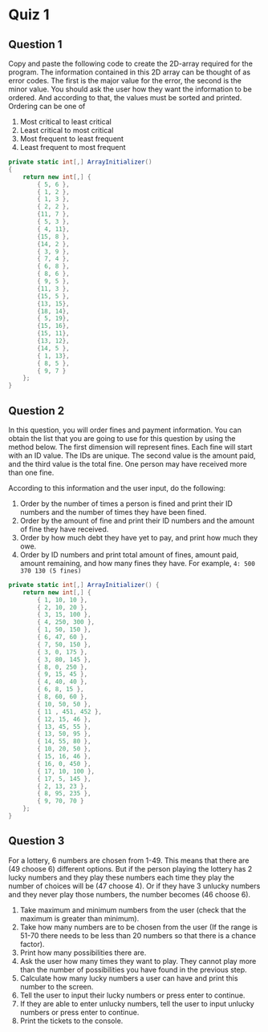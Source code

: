 # Quiz 1

## Question 1

Copy and paste the following code to create the 2D-array required for the program. The information contained in this 2D array can be thought of as error codes. The first is the major value for the error, the second is the minor value. You should ask the user how they want the information to be ordered. And according to that, the values must be sorted and printed. Ordering can be one of

1. Most critical to least critical
2. Least critical to most critical
3. Most frequent to least frequent
4. Least frequent to most frequent

```c#
private static int[,] ArrayInitializer()
{
    return new int[,] {
        { 5, 6 },
        { 1, 2 },
        { 1, 3 },
        { 2, 2 },
        {11, 7 },
        { 5, 3 },
        { 4, 11},
        {15, 8 },
        {14, 2 },
        { 3, 9 },
        { 7, 4 },
        { 6, 8 },
        { 8, 6 },
        { 9, 5 },
        {11, 3 },
        {15, 5 },
        {13, 15},
        {18, 14},
        { 5, 19},
        {15, 16},
        {15, 11},
        {13, 12},
        {14, 5 },
        { 1, 13},
        { 8, 5 },
        { 9, 7 }
    };
}
```

## Question 2

In this question, you will order fines and payment information. You can obtain the list that you are going to use for this question by using the method below. The first dimension will represent fines. Each fine will start with an ID value. The IDs are unique. The second value is the amount paid, and the third value is the total fine. One person may have received more than one fine.

According to this information and the user input, do the following:

1. Order by the number of times a person is fined and print their ID numbers and the number of times they have been fined.
2. Order by the amount of fine and print their ID numbers and the amount of fine they have received.
3. Order by how much debt they have yet to pay, and print how much they owe.
4. Order by ID numbers and print total amount of fines, amount paid, amount remaining, and how many fines they have. For example, `4: 500 370 130 (5 fines)`

```c#
private static int[,] ArrayInitializer() {
    return new int[,] {
        { 1, 10, 10 },
        { 2, 10, 20 },
        { 3, 15, 100 },
        { 4, 250, 300 },
        { 1, 50, 150 },
        { 6, 47, 60 },
        { 7, 50, 150 },
        { 3, 0, 175 },
        { 3, 80, 145 },
        { 8, 0, 250 },
        { 9, 15, 45 },
        { 4, 40, 40 },
        { 6, 8, 15 },
        { 8, 60, 60 },
        { 10, 50, 50 },
        { 11 , 451, 452 },
        { 12, 15, 46 },
        { 13, 45, 55 },
        { 13, 50, 95 },
        { 14, 55, 80 },
        { 10, 20, 50 },
        { 15, 16, 46 },
        { 16, 0, 450 },
        { 17, 10, 100 },
        { 17, 5, 145 },
        { 2, 13, 23 },
        { 8, 95, 235 },
        { 9, 70, 70 }
    };
}
```

## Question 3

For a lottery, 6 numbers are chosen from 1-49. This means that there are (49 choose 6) different options. But if the person playing the lottery has 2 lucky numbers and they play these numbers each time they play the number of choices will be (47 choose 4). Or if they have 3 unlucky numbers and they never play those numbers, the number becomes (46 choose 6).

1. Take maximum and minimum numbers from the user (check that the maximum is greater than minimum).
2. Take how many numbers are to be chosen from the user (If the range is 51-70 there needs to be less than 20 numbers so that there is a chance factor).
3. Print how many possibilities there are.
4. Ask the user how many times they want to play. They cannot play more than the number of possibilities you have found in the previous step.
5. Calculate how many lucky numbers a user can have and print this number to the screen.
6. Tell the user to input their lucky numbers or press enter to continue.
7. If they are able to enter unlucky numbers, tell the user to input unlucky numbers or press enter to continue.
8. Print the tickets to the console.

